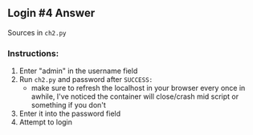 ## Login #4 Answer
Sources in `ch2.py`
### Instructions:
1. Enter "admin" in the username field
2. Run `ch2.py` and password after `SUCCESS:`
    - make sure to refresh the localhost in your browser every once in awhile, I've noticed the container will close/crash mid script or something if you don't 
3. Enter it into the password field
4. Attempt to login